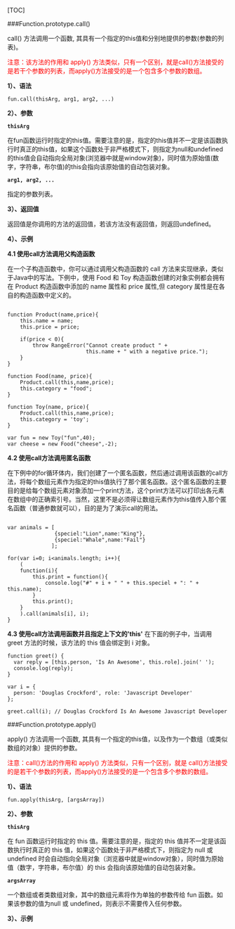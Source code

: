[TOC]

###Function.prototype.call()


call() 方法调用一个函数, 其具有一个指定的this值和分别地提供的参数(参数的列表)。

<font color="red">注意：该方法的作用和 apply() 方法类似，只有一个区别，就是call()方法接受的是若干个参数的列表，而apply()方法接受的是一个包含多个参数的数组。</font>

**1）、语法**
```
fun.call(thisArg, arg1, arg2, ...)
```

**2）、参数**

**`thisArg`**

在fun函数运行时指定的this值。需要注意的是，指定的this值并不一定是该函数执行时真正的this值，如果这个函数处于非严格模式下，则指定为null和undefined的this值会自动指向全局对象(浏览器中就是window对象)，同时值为原始值(数字，字符串，布尔值)的this会指向该原始值的自动包装对象。

**`arg1, arg2, ...`**

指定的参数列表。

**3）、返回值**

返回值是你调用的方法的返回值，若该方法没有返回值，则返回undefined。

**4）、示例**

**4.1 使用call方法调用父构造函数**

 在一个子构造函数中，你可以通过调用父构造函数的 call 方法来实现继承，类似于Java中的写法。下例中，使用 Food 和 Toy 构造函数创建的对象实例都会拥有在 Product 构造函数中添加的 name 属性和 price 属性,但 category 属性是在各自的构造函数中定义的。
```

function Product(name,price){
	this.name = name;
	this.price = price;
	
	if(price < 0){
		throw RangeError("Cannot create product " + 
				         this.name + " with a negative price.");
	}
}

function Food(name, price){
	Product.call(this,name,price);
	this.category = "food";
}

function Toy(name, price){
	Product.call(this,name,price);
	this.category = 'toy';
}

var fun = new Toy("fun",40);
var cheese = new Food("cheese",-2);
```

**4.2  使用call方法调用匿名函数**

在下例中的for循环体内，我们创建了一个匿名函数，然后通过调用该函数的call方法，将每个数组元素作为指定的this值执行了那个匿名函数。这个匿名函数的主要目的是给每个数组元素对象添加一个print方法，这个print方法可以打印出各元素在数组中的正确索引号。当然，这里不是必须得让数组元素作为this值传入那个匿名函数（普通参数就可以），目的是为了演示call的用法。
```

var animals = [
               {speciel:"Lion",name:"King"},
               {speciel:"Whale",name:"Fail"}
              ];

for(var i=0; i<animals.length; i++){
	(
    function(i){
    	this.print = function(){
    		console.log("#" + i + " " + this.speciel + ": " + this.name);
    	}
    	this.print();
    }
	).call(animals[i], i);
}
```
**4.3  使用call方法调用函数并且指定上下文的'this'**
在下面的例子中，当调用 greet 方法的时候，该方法的 this 值会绑定到 i 对象。
```
function greet() {
  var reply = [this.person, 'Is An Awesome', this.role].join(' ');
  console.log(reply);
}

var i = {
  person: 'Douglas Crockford', role: 'Javascript Developer'
};

greet.call(i); // Douglas Crockford Is An Awesome Javascript Developer
```


###Function.prototype.apply()


apply() 方法调用一个函数, 其具有一个指定的this值，以及作为一个数组（或类似数组的对象）提供的参数。

<font color="red">注意：call()方法的作用和 apply() 方法类似，只有一个区别，就是 call()方法接受的是若干个参数的列表，而apply()方法接受的是一个包含多个参数的数组。</font>

**1）、语法**
```
fun.apply(thisArg, [argsArray])
```

**2）、参数**

**`thisArg`**

在 fun 函数运行时指定的 this 值。需要注意的是，指定的 this 值并不一定是该函数执行时真正的 this 值，如果这个函数处于非严格模式下，则指定为 null 或 undefined 时会自动指向全局对象（浏览器中就是window对象），同时值为原始值（数字，字符串，布尔值）的 this 会指向该原始值的自动包装对象。

**`argsArray`**

一个数组或者类数组对象，其中的数组元素将作为单独的参数传给 fun 函数。如果该参数的值为null 或 undefined，则表示不需要传入任何参数。


**3）、示例**